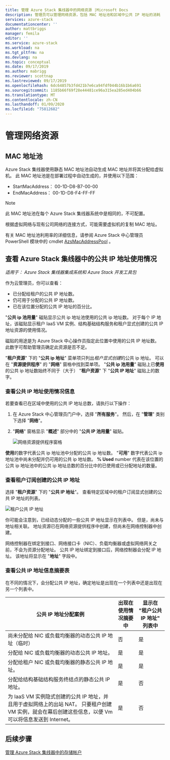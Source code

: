 ```yaml
---
title: 管理 Azure Stack 集线器中的网络资源 |Microsoft Docs
description: 管理员可以管理网络资源，包括 MAC 地址池和区域中公共 IP 地址的消耗
services: azure-stack
documentationcenter: ''
author: mattbriggs
manager: femila
editor: ''
ms.service: azure-stack
ms.workload: na
ms.tgt_pltfrm: na
ms.devlang: na
ms.topic: conceptual
ms.date: 09/17/2019
ms.author: mabrigg
ms.reviewer: scottnap
ms.lastreviewed: 09/17/2019
ms.openlocfilehash: 6dc64857b3fd421b7e6ca94fdf044b16b1b6a691
ms.sourcegitcommit: 1185b66f69f28e44481ce96a315ea285ed404b66
ms.translationtype: MT
ms.contentlocale: zh-CN
ms.lasthandoff: 01/09/2020
ms.locfileid: "75812682"
---
```

# <a name="manage-network-resources"></a>管理网络资源

## <a name="mac-address-pool"></a>MAC 地址池

Azure Stack 集线器使用静态 MAC 地址池自动生成 MAC 地址并将其分配给虚拟机。
此 MAC 地址池是在部署过程中自动生成的，并使用以下范围：

- StartMacAddress： 00-1D-D8-B7-00-00
- EndMacAddress： 00-1D-D8-F4-FF-FF

> [!Note]  
> 此 MAC 地址池在每个 Azure Stack 集线器系统中是相同的，不可配置。

根据虚拟网络与现有公司网络的连接方式，可能需要虚拟机的复制 MAC 地址。

有关 MAC 地址池利用率的详细信息，请参阅 Azure Stack 中心管理员 PowerShell 模块中的 cmdlet [AzsMacAddressPool](https://docs.microsoft.com/powershell/module/azs.fabric.admin/get-azsmacaddresspool) 。

## <a name="view-public-ip-address-consumption-in-azure-stack-hub"></a>查看 Azure Stack 集线器中的公共 IP 地址使用情况

*适用于： Azure Stack 集线器集成系统和 Azure Stack 开发工具包*

作为云管理员，你可以查看：
 - 已分配给租户的公共 IP 地址数。
 - 仍可用于分配的公共 IP 地址数。
 - 已在该位置分配的公共 IP 地址的百分比。

"**公共 ip 池用量**" 磁贴显示公共 ip 地址池使用的公共 ip 地址数。 对于每个 IP 地址，该磁贴显示租户 IaaS VM 实例、结构基础结构服务和租户显式创建的公共 IP 地址资源的使用情况。

磁贴的用途是为 Azure Stack 中心操作员指定此位置中使用的公共 IP 地址数。 此数字可帮助管理员确定此资源是否不足。

"**租户资源**" 下的 "**公共 ip 地址**" 菜单项只列出*租户显式创建*的公共 ip 地址。 可以在 "**资源提供程序**" 的 "**网络**" 窗格中找到菜单项。 "**公共 ip 池用量**" 磁贴上已**使用**的公共 ip 地址数始终不同于（大于） "**租户资源**" 下 "**公共 IP 地址**" 磁贴上的数字。

### <a name="view-the-public-ip-address-usage-information"></a>查看公共 IP 地址使用情况信息

若要查看已在区域中使用的公共 IP 地址总数，请执行以下操作：

1. 在 Azure Stack 中心管理员门户中，选择 "**所有服务**"。 然后，在 "**管理**" 类别下选择 "**网络**"。
1. "**网络**" 窗格显示 "**概述**" 部分中的 "**公共 IP 池用量**" 磁贴。

    ![网络资源提供程序窗格](media/azure-stack-viewing-public-ip-address-consumption/ip-address-consumption-01.png)

**使用**的数字代表公共 ip 地址池中分配的公共 ip 地址数。 "**可用**" 数字代表公共 ip 地址池中尚未分配并仍可用的公共 ip 地址数。 **% Used** number 代表在该位置的公共 ip 地址池中的公共 ip 地址总数的百分比中的已使用或已分配地址的数量。

### <a name="view-the-public-ip-addresses-that-were-created-by-tenant-subscriptions"></a>查看租户订阅创建的公共 IP 地址

选择 "**租户资源**" 下的 "**公共 IP 地址**"。 查看特定区域中的租户订阅显式创建的公共 IP 地址的列表。

![租户公共 IP 地址](media/azure-stack-viewing-public-ip-address-consumption/ip-address-consumption-02.png)

你可能会注意到，已经动态分配的一些公共 IP 地址显示在列表中。 但是，尚未与地址相关联。 地址资源已在网络资源提供程序中创建，但尚未在网络控制器中创建。

网络控制器在绑定到接口、网络接口卡（NIC）、负载均衡器或虚拟网络网关之前，不会为资源分配地址。 公共 IP 地址绑定到接口后，网络控制器会分配 IP 地址。 该地址将显示在 "**地址**" 字段中。

### <a name="view-the-public-ip-address-information-summary-table"></a>查看公共 IP 地址信息摘要表

在不同的情况下，会分配公共 IP 地址，确定地址是出现在一个列表中还是出现在另一个列表中。

| **公共 IP 地址分配案例** | **出现在使用情况摘要中** | **显示在 "租户公共 IP 地址" 列表中** |
| --- | --- | --- |
| 尚未分配给 NIC 或负载均衡器的动态公共 IP 地址（临时） |否 |是 |
| 分配给 NIC 或负载均衡器的动态公共 IP 地址。 |是 |是 |
| 分配给租户 NIC 或负载均衡器的静态公共 IP 地址。 |是 |是 |
| 分配给结构基础结构服务终结点的静态公共 IP 地址。 |是 |否 |
| 为 IaaS VM 实例隐式创建的公共 IP 地址，并且用于虚拟网络上的出站 NAT。 只要租户创建 VM 实例，就会在幕后创建这些信息，以便 Vm 可以将信息发送到 Internet。 |是 |否 |

## <a name="next-steps"></a>后续步骤

[管理 Azure Stack 集线器中的存储帐户](azure-stack-manage-storage-accounts.md)
